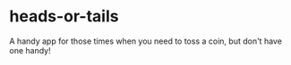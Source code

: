 # heads-or-tails
A handy app for those times when you need to toss a coin, but don't have one handy!
